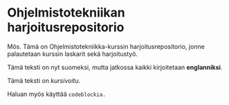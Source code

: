 # Ohjelmistotekniikan harjoitusrepositorio

Mös. Tämä on Ohjelmistotekniikka-kurssin harjoitusrepositorio, jonne palautetaan kurssin laskarit sekä harjoitustyö.

Tämä teksti on nyt suomeksi, mutta jatkossa kaikki kirjoitetaan **englanniksi**.

Tämä teksti on *kursivoitu*.

Haluan myös käyttää `codeblockia.`
